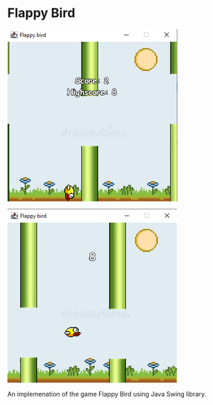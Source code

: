 # Flappy Bird
![](res/preview1.png)

![](res/preview2.png)

An implemenation of the game Flappy Bird using Java Swing library.
